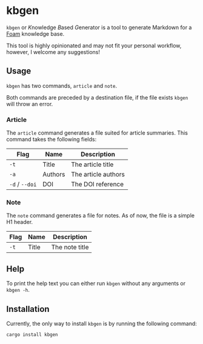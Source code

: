 # kbgen

`kbgen` or *K*nowledge *B*ased *G*enerator is a tool to generate Markdown for a [Foam](https://github.com/foambubble/foam) knowledge base.

This tool is highly opinionated and may not fit your personal workflow,
however, I welcome any suggestions!

## Usage

`kbgen` has two commands, `article` and `note`.

Both commands are preceded by a destination file, if the file exists `kbgen` will throw an error.

### Article

The `article` command generates a file suited for article summaries.
This command takes the following fields:

| Flag           | Name    | Description         |
| -------------- | ------- | ------------------- |
| `-t`           | Title   | The article title   |
| `-a`           | Authors | The article authors |
| `-d` / `--doi` | DOI     | The DOI reference   |

### Note

The `note` command generates a file for notes.
As of now, the file is a simple H1 header.

| Flag | Name  | Description    |
| ---- | ----- | -------------- |
| `-t` | Title | The note title |

## Help

To print the help text you can either run `kbgen` without any arguments or `kbgen -h`.

## Installation

Currently, the only way to install `kbgen` is by running the following command:

```
cargo install kbgen
```

